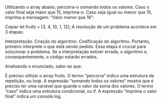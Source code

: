 Utilizando o array abaixo, percorra-o somando todos os valores. Caso o valor final seja maior que 15, imprima-o. Caso seja igual ou menor que 15, imprima a mensagem: “Valor menor que 16”:

Copiar
let fruits = [3, 4, 10, 1, 12];
A resolução de um problema acontece em 3 etapas:

Interpretação.
Criação do algoritmo.
Codificação do algoritmo.
Portanto, primeiro interprete o que está sendo pedido. Essa etapa é crucial para solucionar o problema. Se a interpretação estiver errada, o algoritmo e, consequentemente, o código estarão errados.

Analisando o enunciado, sabe-se que:

É preciso utilizar o array fruits.
O termo “percorra“ indica uma estrutura de repetição, ou loop.
A expressão “somando todos os valores“ mostra que é preciso ter uma variável que guarde o valor da soma dos valores.
O termo “caso“ indica uma estrutura condicional, ou if.
A expressão “imprima o valor final“ indica um console.log.